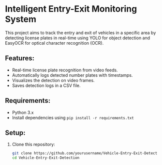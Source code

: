 # Intelligent Entry-Exit Monitoring System
This project aims to track the entry and exit of vehicles in a specific area by detecting license plates in real-time using YOLO for object detection and EasyOCR for optical character recognition (OCR).

## Features:
- Real-time license plate recognition from video feeds.
- Automatically logs detected number plates with timestamps.
- Visualizes the detection on video frames.
- Saves detection logs in a CSV file.

## Requirements:
- Python 3.x
- Install dependencies using `pip install -r requirements.txt`

## Setup:
1. Clone this repository:
   ```bash
   git clone https://github.com/yourusername/Vehicle-Entry-Exit-Detection.git
   cd Vehicle-Entry-Exit-Detection
